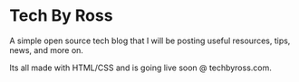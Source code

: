 # Tech By Ross
A simple open source tech blog that I will be posting useful resources, tips, news, and more on. 

Its all made with HTML/CSS and is going live soon @ techbyross.com.
